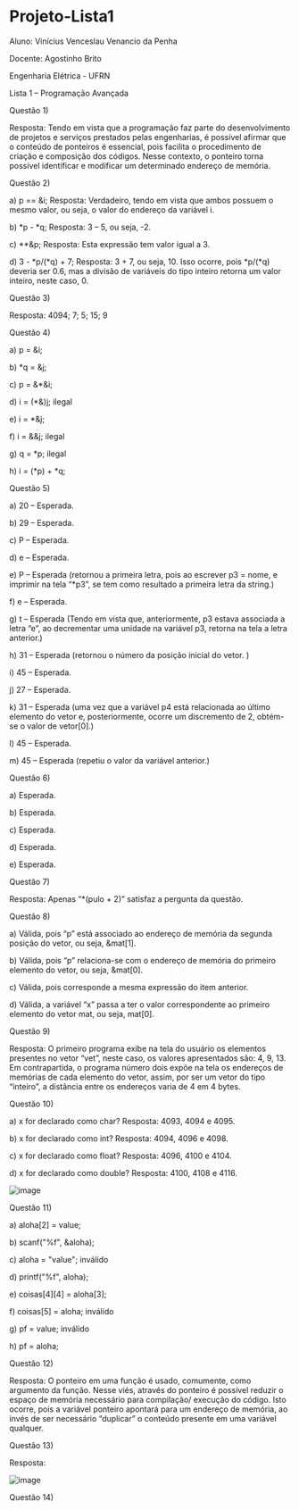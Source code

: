 # Projeto-Lista1
Aluno: Vinícius Venceslau Venancio da Penha

Docente: Agostinho Brito

Engenharia Elétrica - UFRN

Lista 1 – Programação Avançada

Questão 1)

Resposta: Tendo em vista que a programação faz parte do desenvolvimento de projetos e serviços prestados pelas engenharias, é possível afirmar que o conteúdo de ponteiros é essencial, pois facilita o procedimento de criação e composição dos códigos. Nesse contexto, o ponteiro torna possível identificar e modificar um determinado endereço de memória.

Questão 2) 

a)	p == &i; Resposta: Verdadeiro, tendo em vista que ambos possuem o mesmo valor, ou seja, o valor do endereço da variável i.

b)	*p - *q; Resposta: 3 – 5, ou seja, -2.

c)	**&p; Resposta: Esta expressão tem valor igual a 3.

d)	3 - *p/(*q) + 7; Resposta: 3 + 7, ou seja, 10. Isso ocorre, pois *p/(*q) deveria ser 0.6, mas a divisão de variáveis do tipo inteiro retorna um valor inteiro, neste caso, 0.

Questão  3)

Resposta: 4094; 7; 5; 15; 9

Questão 4)

a)	p = &i;

b)	*q = &j;

c)	p = &*&i; 

d)	i = (*&)j;  ilegal

e)	i = *&j; 

f)	i = &&j; ilegal

g)	q = *p; ilegal

h)	i = (*p) + *q;

Questão 5)

a)	20 – Esperada.

b)	29 – Esperada.

c)	P – Esperada.

d)	e – Esperada.

e)	P – Esperada (retornou a primeira letra, pois ao escrever p3 = nome, e imprimir na tela “*p3”, se tem como resultado a primeira letra da string.)

f)	e – Esperada.

g)	t – Esperada (Tendo em vista que, anteriormente, p3 estava associada a letra “e”, ao decrementar uma unidade na variável p3, retorna na tela a letra anterior.)

h)	31 – Esperada (retornou o número da posição inicial do vetor. )

i)	45 – Esperada.

j)	27 – Esperada.

k)	31 – Esperada (uma vez que a variável p4 está relacionada ao último elemento do vetor e, posteriormente, ocorre um discremento de 2, obtém-se o valor de vetor[0].) 

l)	45 – Esperada.

m)	45 – Esperada (repetiu o valor da variável anterior.)


Questão 6)

a)	Esperada.

b)	Esperada.

c)	Esperada.

d)	Esperada.

e)	Esperada.

Questão 7)

Resposta:
Apenas “*(pulo + 2)” satisfaz a pergunta da questão.

Questão 8)

a) Válida, pois “p” está associado ao endereço de memória da segunda posição do vetor, ou seja, &mat[1].

b) Válida, pois “p” relaciona-se com o endereço de memória do primeiro elemento do vetor, ou seja, &mat[0].

c) Válida, pois corresponde a mesma expressão do item anterior.

d) Válida, a variável “x” passa a ter o valor correspondente ao primeiro elemento do vetor mat, ou seja, mat[0].

Questão 9)

Resposta: O primeiro programa exibe na tela do usuário os elementos presentes no vetor “vet”, neste caso, os valores apresentados são: 4, 9, 13. Em contrapartida, o programa número dois expõe na tela os endereços de memórias  de cada elemento do vetor, assim, por ser um vetor do tipo “inteiro”, a distância entre os endereços varia de 4 em 4 bytes.

Questão 10)

a)	x for declarado como char? Resposta: 4093, 4094 e 4095.

b)	x for declarado como int? Resposta: 4094, 4096 e 4098.

c)	x for declarado como float? Resposta: 4096, 4100 e 4104.

d)	x for declarado como double? Resposta: 4100, 4108 e 4116.

![image](https://user-images.githubusercontent.com/92820372/140997475-c9ca8175-9f0e-4656-904f-31c2ae4268df.png)

Questão 11)

a)	aloha[2] = value;

b)	scanf("%f", &aloha); 

c)	aloha = "value"; inválido

d)	printf("%f", aloha); 

e)	coisas[4][4] = aloha[3]; 

f)	coisas[5] = aloha; inválido

g)	pf = value; inválido

h)	pf = aloha;

Questão 12)

Resposta: O ponteiro em uma função é usado, comumente, como argumento da função. Nesse viés, através do ponteiro é possível reduzir o espaço de memória necessário para compilação/ execução do código. Isto ocorre, pois a variável ponteiro apontará para um endereço de memória, ao invés de ser necessário “duplicar” o conteúdo presente em uma variável qualquer.

Questão 13)

Resposta:

![image](https://user-images.githubusercontent.com/92820372/141008553-ad80816d-2160-46be-ac42-dfdccbe265e0.png)

Questão 14)
